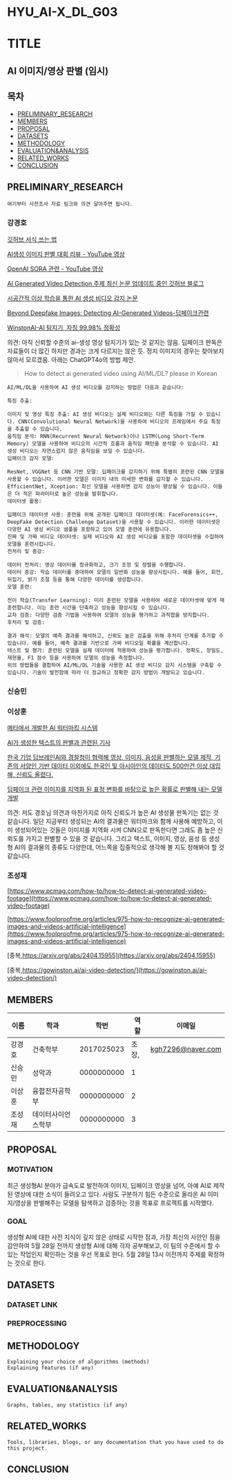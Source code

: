 # HYU_AI-X_DL_G03
# TITLE
## AI 이미지/영상 판별 (임시)
## 목차
- [PRELIMINARY_RESEARCH](#PRELIMINARY_RESEARCH)
- [MEMBERS](#MEMBERS)
- [PROPOSAL](#PROPOSAL)
- [DATASETS](#DATASETS)
- [METHODOLOGY](#METHODOLOGY)
- [EVALUATION&ANALYSIS](#EVALUATION&ANALYSIS)
- [RELATED_WORKS](#RELATED_WORKS)
- [CONCLUSION](#CONCLUSION)

## PRELIMINARY_RESEARCH
    여기부터 사전조사 자료 링크와 의견 달아주면 됩니다.
### 강경호

[깃허브 서식 쓰는 법](https://docs.github.com/ko/get-started/writing-on-github/getting-started-with-writing-and-formatting-on-github/basic-writing-and-formatting-syntax)

[AI생성 이미지 판별 대회 리뷰 - YouTube 영상](https://youtu.be/fmiDrEZ9vyw?si=fJafWSkHFMEq1z_h)

[OpenAI SORA 관련 - YouTube 영상](https://youtu.be/S_QfBYnGKnc?si=RwRCt_ph4-BJJ7BR)

[AI Generated Video Detection 주제 최신 논문 업데이트 중인 깃허브 블로그](https://github.com/chenhaoxing/Awesome-AI-Generated-Video-Detection?tab=readme-ov-file)

[시공간적 이상 학습을 통한 AI 생성 비디오 감지 논문](https://arxiv.org/abs/2403.16638)

[Beyond Deepfake Images: Detecting AI-Generated Videos-딥페이크관련](https://arxiv.org/abs/2404.15955)

[WinstonAI-AI 탐지기, 자칭 99.98% 정확성](https://gowinston.ai/ai-video-detection/)

의견: 아직 신뢰할 수준의 ai-생성 영상 탐지기가 있는 것 같지는 않음. 딥페이크 판독은 자료들이 더 많긴 하지만 경과는 크게 다르지는 않은 듯. 정지 이미지의 경우는 찾아보지 않아서 모르겠음. 아래는 ChatGPT4o의 방법 제안.
>How to detect ai generated video using AI/ML/DL? please in Korean

```
AI/ML/DL을 사용하여 AI 생성 비디오를 감지하는 방법은 다음과 같습니다:

특징 추출:

이미지 및 영상 특징 추출: AI 생성 비디오는 실제 비디오와는 다른 특징을 가질 수 있습니다. CNN(Convolutional Neural Network)을 사용하여 비디오의 프레임에서 주요 특징을 추출할 수 있습니다.
움직임 분석: RNN(Recurrent Neural Network)이나 LSTM(Long Short-Term Memory) 모델을 사용하여 비디오의 시간적 흐름과 움직임 패턴을 분석할 수 있습니다. AI 생성 비디오는 자연스럽지 않은 움직임을 보일 수 있습니다.
딥페이크 감지 모델:

ResNet, VGGNet 등 CNN 기반 모델: 딥페이크를 감지하기 위해 특별히 훈련된 CNN 모델을 사용할 수 있습니다. 이러한 모델은 이미지 내의 미세한 변화를 감지할 수 있습니다.
EfficientNet, Xception: 최신 모델을 사용하면 감지 성능이 향상될 수 있습니다. 이들은 더 적은 파라미터로 높은 성능을 발휘합니다.
데이터셋 활용:

딥페이크 데이터셋 사용: 훈련을 위해 공개된 딥페이크 데이터셋(예: FaceForensics++, DeepFake Detection Challenge Dataset)을 사용할 수 있습니다. 이러한 데이터셋은 다양한 AI 생성 비디오 샘플을 포함하고 있어 모델 훈련에 유용합니다.
진짜 및 가짜 비디오 데이터셋: 실제 비디오와 AI 생성 비디오를 포함한 데이터셋을 수집하여 모델을 훈련시킵니다.
전처리 및 증강:

데이터 전처리: 영상 데이터를 정규화하고, 크기 조정 및 정렬을 수행합니다.
데이터 증강: 학습 데이터를 증대하여 모델의 일반화 성능을 향상시킵니다. 예를 들어, 회전, 뒤집기, 밝기 조절 등을 통해 다양한 데이터를 생성합니다.
모델 훈련:

전이 학습(Transfer Learning): 미리 훈련된 모델을 사용하여 새로운 데이터셋에 맞게 재훈련합니다. 이는 훈련 시간을 단축하고 성능을 향상시킬 수 있습니다.
교차 검증: 다양한 검증 기법을 사용하여 모델의 성능을 평가하고 과적합을 방지합니다.
후처리 및 검증:

결과 해석: 모델의 예측 결과를 해석하고, 신뢰도 높은 검출을 위해 후처리 단계를 추가할 수 있습니다. 예를 들어, 예측 결과를 기반으로 가짜 비디오일 확률을 계산합니다.
테스트 및 평가: 훈련된 모델을 실제 데이터에 적용하여 성능을 평가합니다. 정확도, 정밀도, 재현율, F1 점수 등을 사용하여 모델의 성능을 측정합니다.
위의 방법들을 결합하여 AI/ML/DL 기술을 사용한 AI 생성 비디오 감지 시스템을 구축할 수 있습니다. 기술이 발전함에 따라 더 정교하고 정확한 감지 방법이 개발되고 있습니다.
```

### 신승민

### 이상훈
[메타에서 개발한 AI 워터마킹 시스템](https://www.aitimes.kr/news/articleView.html?idxno=29175)

[AI가 생성한 텍스트의 판별과 관련된 기사](https://www.ciokorea.com/news/275659)

[한국 기업 딥브레인AI와 경찰청이 협력해 영상, 이미지, 음성을 판별하는 모델 제작, 기존의 서양인 기반 데이터 이외에도 한국인 및 아시아인의 데이터도 500만건 이상 대입해, 신뢰도 올렸다.](https://www.aitimes.kr/news/articleView.html?idxno=30624)

[딥페이크 관련 이미지를 지역화 된 표정 변화를 바탕으로 높은 확률로 판별해 내는 모델 개발](https://arxiv.org/pdf/2103.08134)

의견: 저도 경호님 의견과 마찬가지로 아직 신뢰도가 높은 AI 생성물 판독기는 없는 것 같습니다. 일단 지금부터 생성되는 AI의 결과물은 워터마크와 함께 사용해 예방하고, 이미 생성되어있는 것들은 이미지를 지역화 시켜 CNN으로 판독한다면 그래도 좀 높은 신뢰도를 가지고 판별할 수 있을 것 같습니다. 그리고 텍스트, 이미지, 영상, 음성 등 생성형 AI의 결과물의 종류도 다양한데, 어느쪽을 집중적으로 생각해 볼 지도 정해봐야 할 것 같습니다.
### 조성재
[https://www.pcmag.com/how-to/how-to-detect-ai-generated-video-footage](https://www.pcmag.com/how-to/how-to-detect-ai-generated-video-footage)

[https://www.foolproofme.org/articles/975-how-to-recognize-ai-generated-images-and-videos-artificial-intelligence](https://www.foolproofme.org/articles/975-how-to-recognize-ai-generated-images-and-videos-artificial-intelligence)

[중복,https://arxiv.org/abs/2404.15955](https://arxiv.org/abs/2404.15955)

[중복,https://gowinston.ai/ai-video-detection/](https://gowinston.ai/ai-video-detection/)



## MEMBERS
이름|학과|학번|역할|이메일
---|---|---|---|---|
강경호|건축학부|2017025023|조장,|kgh7296@naver.com
신승민|성악과|0000000000|1|
이상훈|융합전자공학부|0000000000|2|
조성재|데이터사이언스학부|0000000000|3|
## PROPOSAL
### MOTIVATION
최근 생성형AI 분야가 급속도로 발전하여 이미지, 딥페이크 영상을 넘어, 아예 AI로 제작된 영상에 대한 소식이 들려오고 있다. 사람도 구분하기 힘든 수준으로 올라온 AI 이미지/영상을 판별해주는 모델을 탐색하고 검증하는 것을 목표로 프로젝트를 시작했다.
### GOAL
생성형 AI에 대한 사전 지식이 깊지 않은 상태로 시작한 점과, 가장 최신의 사안인 점을 감안하여 
5월 28일 전까지 생성형 AI에 대해 각자 공부해보고, 
이 팀의 수준에서 할 수 있는 작업인지 확인하는 것을 우선 목표로 한다.
5월 28일 13시 이전까지 주제를 확정하는 것으로 한다.

## DATASETS
### DATASET LINK
### PREPROCESSING
## METHODOLOGY
    Explaining your choice of algorithms (methods)
    Explaining features (if any)
## EVALUATION&ANALYSIS
    Graphs, tables, any statistics (if any)
## RELATED_WORKS
    Tools, libraries, blogs, or any documentation that you have used to do this project.
## CONCLUSION

